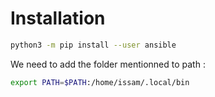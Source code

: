 # Installation

``` sh
python3 -m pip install --user ansible
```

We need to add the folder mentionned to path : 

``` sh
export PATH=$PATH:/home/issam/.local/bin
```